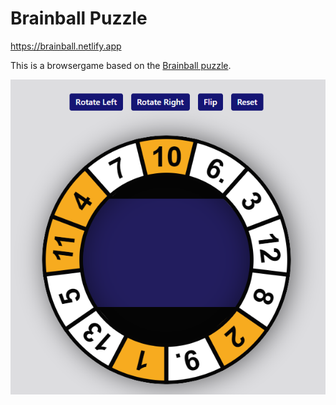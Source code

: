 # Brainball Puzzle

https://brainball.netlify.app

This is a browsergame based on the [Brainball puzzle](https://twistypuzzles.com/cgi-bin/puzzle.cgi?pkey=889).

![screenshot](public/screenshot.png)
